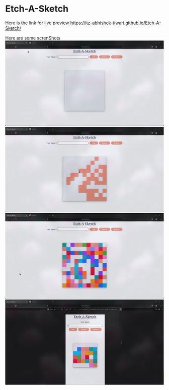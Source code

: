 # Etch-A-Sketch

Here is the link for live preview
https://itz-abhishek-tiwari.github.io/Etch-A-Sketch/

Here are some screnShots
![alt text](image.png)
![alt text](image-1.png)
![alt text](image-2.png)
![alt text](image-3.png)
